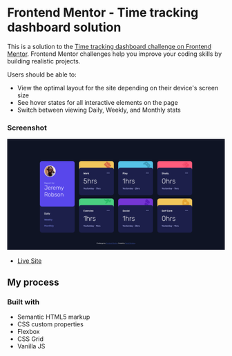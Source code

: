 # Frontend Mentor - Time tracking dashboard solution

This is a solution to the [Time tracking dashboard challenge on Frontend Mentor](https://www.frontendmentor.io/challenges/time-tracking-dashboard-UIQ7167Jw). Frontend Mentor challenges help you improve your coding skills by building realistic projects. 

Users should be able to:

- View the optimal layout for the site depending on their device's screen size
- See hover states for all interactive elements on the page
- Switch between viewing Daily, Weekly, and Monthly stats

### Screenshot

![](./images/screenshot.png)

- [Live Site](https://ornellasd.github.io/time-tracking-dashboard/)

## My process

### Built with

- Semantic HTML5 markup
- CSS custom properties
- Flexbox
- CSS Grid
- Vanilla JS
